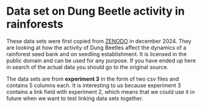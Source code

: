 # Data set on Dung Beetle activity in rainforests

These data sets were first copied from
[ZENODO](https://zenodo.org/records/4965431)
in december 2024. They are looking at how the activity of Dung Beetles
affect the dynamics of a rainforest seed bank and on seedling establishment. It is
licensed in the public domain and can be used for any purpose. If you
have ended up here in search of the actual data you should go to the
original source.

The data sets are from **experiment 3** in the form of two csv files and contains 5 columns each. It is
interesting to us because experiment 3 contains a link field with experiment 2, which means
that we could use it in future when we want to test linking data sets together.
